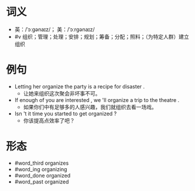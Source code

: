 # 词义
- 英：/ˈɔːɡənaɪz/； 美：/ˈɔːrɡənaɪz/
- #v 组织；管理；处理；安排；规划；筹备；分配；照料；（为特定人群）建立组织
# 例句
- Letting her organize the party is a recipe for disaster .
	- 让她来组织这次聚会非坏事不可。
- If enough of you are interested , we 'll organize a trip to the theatre .
	- 如果你们中有足够多的人感兴趣，我们就组织去看一场戏。
- Isn 't it time you started to get organized ?
	- 你该提高点效率了吧？
# 形态
- #word_third organizes
- #word_ing organizing
- #word_done organized
- #word_past organized
